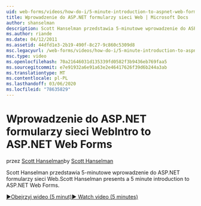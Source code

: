 ```yaml
---
uid: web-forms/videos/how-do-i/5-minute-introduction-to-aspnet-web-forms
title: Wprowadzenie do ASP.NET formularzy sieci Web | Microsoft Docs
author: shanselman
description: Scott Hanselman przedstawia 5-minutowe wprowadzenie do ASP.NET formularzy sieci Web.
ms.author: riande
ms.date: 04/12/2011
ms.assetid: 44dfd1e3-2b19-490f-8c27-9c860c5309d8
msc.legacyurl: /web-forms/videos/how-do-i/5-minute-introduction-to-aspnet-web-forms
msc.type: video
ms.openlocfilehash: 70a21646031d135339fd0582f3b9436eb769faa5
ms.sourcegitcommit: e7e91932a6e91a63e2e46417626f39d6b244a3ab
ms.translationtype: MT
ms.contentlocale: pl-PL
ms.lasthandoff: 03/06/2020
ms.locfileid: "78635829"
---
```

# <a name="intro-to-aspnet-web-forms"></a><span data-ttu-id="6faad-103">Wprowadzenie do ASP.NET formularzy sieci Web</span><span class="sxs-lookup"><span data-stu-id="6faad-103">Intro to ASP.NET Web Forms</span></span>

<span data-ttu-id="6faad-104">przez [Scott Hanselman](https://github.com/shanselman)</span><span class="sxs-lookup"><span data-stu-id="6faad-104">by [Scott Hanselman](https://github.com/shanselman)</span></span>

<span data-ttu-id="6faad-105">Scott Hanselman przedstawia 5-minutowe wprowadzenie do ASP.NET formularzy sieci Web.</span><span class="sxs-lookup"><span data-stu-id="6faad-105">Scott Hanselman presents a 5 minute introduction to ASP.NET Web Forms.</span></span>

[<span data-ttu-id="6faad-106">&#9654;Obejrzyj wideo (5 minut)</span><span class="sxs-lookup"><span data-stu-id="6faad-106">&#9654; Watch video (5 minutes)</span></span>](https://channel9.msdn.com/Blogs/ASP-NET-Site-Videos/5-minute-introduction-to-aspnet-web-forms)
